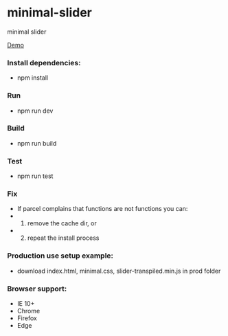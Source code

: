 # minimal-slider
minimal slider

[Demo](http://www.nielshtg.dk/minimal-slider/)

<!-- ### Install dependencies manuallly:
- npm install jquery

### Install devDependencies manually:
- npm install -g parcel-bundler
- npm install --save-dev jest
- npm install --save-dev babel-cli babel-preset-env - ( use jest with import export syntax )
- npm install --save babel-polyfill - ( allows async testing in jest :  https://babeljs.io/docs/en/babel-polyfill/ - https://github.com/babel/babel/issues/5085)
- npm install --save-dev jest-css-modules  - ( allows modules to import css : https://www.npmjs.com/package/jest-css-modules) -->

### Install dependencies:
- npm install

### Run
- npm run dev

### Build
- npm run build

### Test
- npm run test

### Fix
 - If parcel complains that functions are not functions you can:
 - 1. remove the cache dir, or
 - 2. repeat the install process

 ### Production use setup example:
  - download index.html, minimal.css, slider-transpiled.min.js in prod folder

 ### Browser support:
  - IE 10+
  - Chrome
  - Firefox
  - Edge